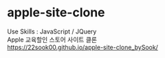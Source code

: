 # apple-site-clone
Use Skills : JavaScript / JQuery <br/>
Apple 교육할인 스토어 사이트 클론 <br/>
https://22sook00.github.io/apple-site-clone_bySook/
